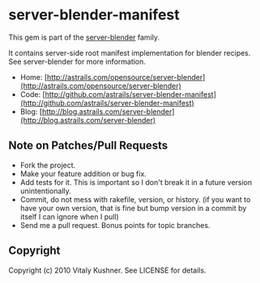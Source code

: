 # server-blender-manifest

This gem is part of the [server-blender](http://astrails.com/opensource/server-blender) family.

It contains server-side root manifest implementation for blender recipes. See server-blender for more information.

* Home: [http://astrails.com/opensource/server-blender](http://astrails.com/opensource/server-blender)
* Code: [http://github.com/astrails/server-blender-manifest](http://github.com/astrails/server-blender-manifest)
* Blog: [http://blog.astrails.com/server-blender](http://blog.astrails.com/server-blender)

## Note on Patches/Pull Requests
 
* Fork the project.
* Make your feature addition or bug fix.
* Add tests for it. This is important so I don't break it in a
  future version unintentionally.
* Commit, do not mess with rakefile, version, or history.
  (if you want to have your own version, that is fine but bump version in a commit by itself I can ignore when I pull)
* Send me a pull request. Bonus points for topic branches.

## Copyright

Copyright (c) 2010 Vitaly Kushner. See LICENSE for details.
